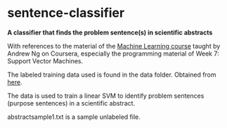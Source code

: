 # sentence-classifier 
<b>A classifier that finds the problem sentence(s) in scientific abstracts</b>

With references to the material of the <a href="https://www.coursera.org/learn/machine-learning">Machine Learning course</a> taught by Andrew Ng on Coursera, especially the programming material of Week 7: Support Vector Machines.

The labeled training data used is found in the data folder. Obtained from <a href="https://archive.ics.uci.edu/ml/datasets/Sentence+Classification">here</a>. 

The data is used to train a linear SVM to identify problem sentences (purpose sentences) in a scientific abstract. 

abstractsample1.txt is a sample unlabeled file. 
